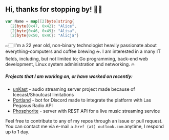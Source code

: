 ## Hi, thanks for stopping by! 👋🏻

```go
var Name = map[[2]byte]string{
  [2]byte{0x47, 0x42}: "Alice",
  [2]byte{0x46, 0x49}: "Alisa",
  [2]byte{0x50, 0x4C}: "Alicja"}
```
👉🏻 I'm a 22 year old, non-binary technologist heavily passionate about everything-computers and coffee brewing ☕.
I am interested in a many IT fields, including, but not limited to; Go programming, back-end web development, Linux system
administration and networking. 🔥

##### Projects that I am working on, or have worked on recently:
- [unKast](https://github.com/noskla/unkast) - audio streaming server project made because of Icecast/Shoutcast limitations
- [Portland](https://github.com/noskla/portland) - bot for Discord made to integrate the platform with Las Pegasus Radio API
- [Phosphorite](https://github.com/noskla/phosphorite) - server with REST API for a live music streaming service

Feel free to contribute to any of my repos through an issue or pull request.
You can contact me via e-mail ``a.href (at) outlook.com`` anytime, I respond up to 1 day.
